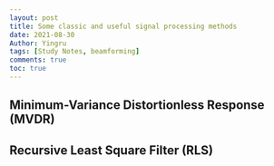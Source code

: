 ```yaml
---
layout: post
title: Some classic and useful signal processing methods
date: 2021-08-30
Author: Yingru 
tags: [Study Notes, beamforming]
comments: true
toc: true
---
```



## Minimum-Variance Distortionless Response (MVDR)

## Recursive Least Square Filter (RLS)